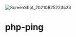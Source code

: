 ![ScreenShot_20210825223533](https://user-images.githubusercontent.com/56117056/130834359-1e0d65df-d2e8-4822-b9b0-a570f5d610b4.png)
# php-ping
